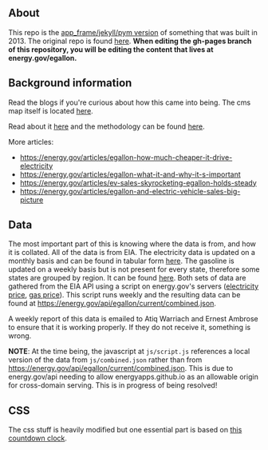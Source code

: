 ## About
This repo is the [app_frame/jekyll/pym version](https://github.com/energyapps/app_frame) of something that was built in 2013. The original repo is found [here](https://github.com/energyapps/egallon). **When editing the gh-pages branch of this repository, you will be editing the content that lives at energy.gov/egallon.**

## Background information
Read the blogs if you're curious about how this came into being. The cms map itself is located [here](https://energy.gov/maps/egallon).

Read about it [here](https://energy.gov/eere/electricvehicles/saving-fuel-and-vehicle-costs) and the methodology can be found [here](https://energy.gov/downloads/egallon-methodology).

More articles:
- https://energy.gov/articles/egallon-how-much-cheaper-it-drive-electricity
- https://energy.gov/articles/egallon-what-it-and-why-it-s-important
- https://energy.gov/articles/ev-sales-skyrocketing-egallon-holds-steady
- https://energy.gov/articles/egallon-and-electric-vehicle-sales-big-picture

## Data
The most important part of this is knowing where the data is from, and how it is collated. All of the data is from EIA. The electricity data is updated on a monthly basis and can be found in tabular form [here](https://www.eia.gov/electricity/monthly/epm_table_grapher.php?t=epmt_5_06_a). The gasoline is updated on a weekly basis but is not present for every state, therefore some states are grouped by region. It can be found [here](https://www.eia.gov/electricity/monthly/epm_table_grapher.php?t=epmt_5_06_a). Both sets of data are gathered from the EIA API using a script on energy.gov's servers ([electricity price](https://www.eia.gov/opendata/qb.php?category=1012), [gas price](https://www.eia.gov/opendata/qb.php?category=240691)). This script runs weekly and the resulting data can be found at https://energy.gov/api/egallon/current/combined.json.

A weekly report of this data is emailed to Atiq Warriach and Ernest Ambrose to ensure that it is working properly. If they do not receive it, something is wrong. 

**NOTE**: At the time being, the javascript at `js/script.js` references a local version of the data from `js/combined.json` rather than from https://energy.gov/api/egallon/current/combined.json. This is due to energy.gov/api needing to allow energyapps.github.io as an allowable origin for cross-domain serving. This is in progress of being resolved!

## CSS
The css stuff is heavily modified but one essential part is based on [this countdown clock](https://codepen.io/ademilter/pen/czIGo). 

